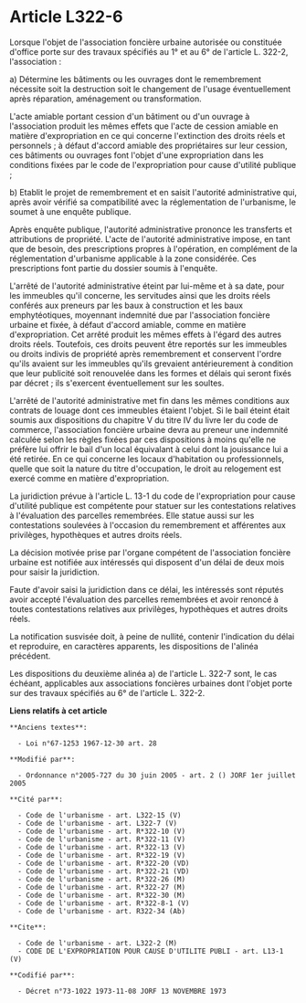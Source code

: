 # Article L322-6

Lorsque l'objet de l'association foncière urbaine autorisée ou constituée d'office porte sur des travaux spécifiés au 1° et
au 6° de l'article L. 322-2, l'association :

a) Détermine les bâtiments ou les ouvrages dont le remembrement nécessite soit la destruction soit le changement de l'usage
éventuellement après réparation, aménagement ou transformation.

L'acte amiable portant cession d'un bâtiment ou d'un ouvrage à l'association produit les mêmes effets que l'acte de cession
amiable en matière d'expropriation en ce qui concerne l'extinction des droits réels et personnels ; à défaut d'accord amiable
des propriétaires sur leur cession, ces bâtiments ou ouvrages font l'objet d'une expropriation dans les conditions fixées par
le code de l'expropriation pour cause d'utilité publique ;

b) Etablit le projet de remembrement et en saisit l'autorité administrative qui, après avoir vérifié sa compatibilité avec la
réglementation de l'urbanisme, le soumet à une enquête publique.

Après enquête publique, l'autorité administrative prononce les transferts et attributions de propriété. L'acte de l'autorité
administrative impose, en tant que de besoin, des prescriptions propres à l'opération, en complément de la réglementation
d'urbanisme applicable à la zone considérée. Ces prescriptions font partie du dossier soumis à l'enquête.

L'arrêté de l'autorité administrative éteint par lui-même et à sa date, pour les immeubles qu'il concerne, les servitudes
ainsi que les droits réels conférés aux preneurs par les baux à construction et les baux emphytéotiques, moyennant indemnité
due par l'association foncière urbaine et fixée, à défaut d'accord amiable, comme en matière d'expropriation. Cet arrêté
produit les mêmes effets à l'égard des autres droits réels. Toutefois, ces droits peuvent être reportés sur les immeubles ou
droits indivis de propriété après remembrement et conservent l'ordre qu'ils avaient sur les immeubles qu'ils grevaient
antérieurement à condition que leur publicité soit renouvelée dans les formes et délais qui seront fixés par décret ; ils
s'exercent éventuellement sur les soultes.

L'arrêté de l'autorité administrative met fin dans les mêmes conditions aux contrats de louage dont ces immeubles étaient
l'objet. Si le bail éteint était soumis aux dispositions du chapitre V du titre IV du livre Ier du code de commerce,
l'association foncière urbaine devra au preneur une indemnité calculée selon les règles fixées par ces dispositions à moins
qu'elle ne préfère lui offrir le bail d'un local équivalant à celui dont la jouissance lui a été retirée. En ce qui concerne
les locaux d'habitation ou professionnels, quelle que soit la nature du titre d'occupation, le droit au relogement est exercé
comme en matière d'expropriation.

La juridiction prévue à l'article L. 13-1 du code de l'expropriation pour cause d'utilité publique est compétente pour
statuer sur les contestations relatives à l'évaluation des parcelles remembrées. Elle statue aussi sur les contestations
soulevées à l'occasion du remembrement et afférentes aux privilèges, hypothèques et autres droits réels.

La décision motivée prise par l'organe compétent de l'association foncière urbaine est notifiée aux intéressés qui disposent
d'un délai de deux mois pour saisir la juridiction.

Faute d'avoir saisi la juridiction dans ce délai, les intéressés sont réputés avoir accepté l'évaluation des parcelles
remembrées et avoir renoncé à toutes contestations relatives aux privilèges, hypothèques et autres droits réels.

La notification susvisée doit, à peine de nullité, contenir l'indication du délai et reproduire, en caractères apparents, les
dispositions de l'alinéa précédent.

Les dispositions du deuxième alinéa a) de l'article L. 322-7 sont, le cas échéant, applicables aux associations foncières
urbaines dont l'objet porte sur des travaux spécifiés au 6° de l'article L. 322-2.

**Liens relatifs à cet article**

	**Anciens textes**:

	  - Loi n°67-1253 1967-12-30 art. 28

	**Modifié par**:

	  - Ordonnance n°2005-727 du 30 juin 2005 - art. 2 () JORF 1er juillet 2005

	**Cité par**:

	  - Code de l'urbanisme - art. L322-15 (V)
	  - Code de l'urbanisme - art. L322-7 (V)
	  - Code de l'urbanisme - art. R*322-10 (V)
	  - Code de l'urbanisme - art. R*322-11 (V)
	  - Code de l'urbanisme - art. R*322-13 (V)
	  - Code de l'urbanisme - art. R*322-19 (V)
	  - Code de l'urbanisme - art. R*322-20 (VD)
	  - Code de l'urbanisme - art. R*322-21 (VD)
	  - Code de l'urbanisme - art. R*322-26 (M)
	  - Code de l'urbanisme - art. R*322-27 (M)
	  - Code de l'urbanisme - art. R*322-30 (M)
	  - Code de l'urbanisme - art. R*322-8-1 (V)
	  - Code de l'urbanisme - art. R322-34 (Ab)

	**Cite**:

	  - Code de l'urbanisme - art. L322-2 (M)
	  - CODE DE L'EXPROPRIATION POUR CAUSE D'UTILITE PUBLI - art. L13-1 (V)

	**Codifié par**:

	  - Décret n°73-1022 1973-11-08 JORF 13 NOVEMBRE 1973
